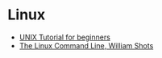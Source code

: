 # Linux

- [UNIX Tutorial for beginners](http://www.ee.surrey.ac.uk/Teaching/Unix/)
- [The Linux Command Line, William Shots](http://linuxcommand.org/tlcl.php)
